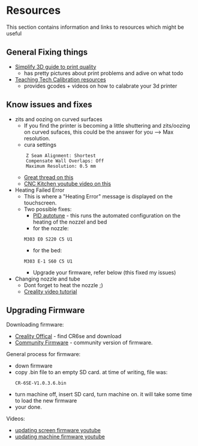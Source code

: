# Resources

This section contains information and links to resources which might be useful

## General Fixing things

* [Simplify 3D guide to print quality](https://www.simplify3d.com/support/print-quality-troubleshooting/)
    * has pretty pictures about print problems and adive on what todo
* [Teaching Tech Calibration resources](https://teachingtechyt.github.io/calibration.html)
    * provides gcodes + videos on how to calabrate your 3d printer

## Know issues and fixes

* zits and oozing on curved surfaces
    * If you find the printer is becoming a little shuttering and zits/oozing on 
    curved sufaces, this could be the answer for you --> Max resolution.
    * cura settings
    ```
        Z Seam Alignment: Shortest
        Compensate Wall Overlaps: Off
        Maximum Resolution: 0.5 mm
    ```
    * [Great thread on this](https://community.ultimaker.com/topic/25388-zits-on-curved-surfaces-crazy-toolpath/)
    * [CNC Kitchen youtube video on this](https://youtu.be/Hvw3DrVAeTA)
* Heating Failed Error
    * This is where a "Heating Error" message is displayed on the touchscreen. 
    * Two possible fixes:
        * [PID autotune](https://teachingtechyt.github.io/calibration.html#pid) - this
        runs the automated configuration on the heating of the nozzel and bed
        * for the nozzle:
        ```
        M303 E0 S220 C5 U1
        ```
        * for the bed:
        ```
        M303 E-1 S60 C5 U1
        ```
        * Upgrade your firmware, refer below (this fixed my issues)
* Changing nozzle and tube
    * Dont forget to heat the nozzle ;)
    * [Creality video tutorial](https://youtu.be/XGKRg7Q1mPE)
    

## Upgrading Firmware

Downloading firmware:
* [Creality Offical](https://www.creality.com/download) - find CR6se and download
* [Community Firmware]() - community version of firmware.

General process for firmware:
* down firmware
* copy .bin file to an empty SD card. at time of writing, file was:
    ```
    CR-6SE-V1.0.3.6.bin
  ```
* turn machine off, insert SD card, turn machine on. it will take some time to load
the new firmware
* your done. 

Videos:
* [updating screen firmware youtube](https://youtu.be/RGDNItCmJpw)
* [updating machine firmware youtube](https://youtu.be/BXqSxsVwfCg)
